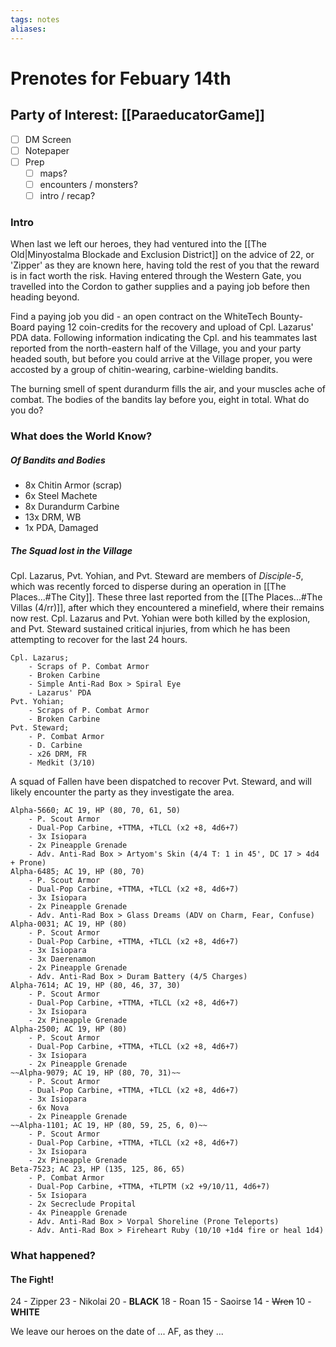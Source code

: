 ```yaml
---
tags: notes
aliases:
---
```


# Prenotes for Febuary 14th
## Party of Interest: [[ParaeducatorGame]]
- [ ] DM Screen
- [ ] Notepaper
- [ ] Prep
	- [ ] maps?
	- [ ] encounters / monsters?
	- [ ] intro / recap?

### Intro

When last we left our heroes, they had ventured into the [[The Old|Minyostalma Blockade and Exclusion District]] on the advice of 22, or 'Zipper' as they are known here, having told the rest of you that the reward is in fact worth the risk. Having entered through the Western Gate, you travelled into the Cordon to gather supplies and a paying job before then heading beyond.

Find a paying job you did - an open contract on the WhiteTech Bounty-Board paying 12 coin-credits for the recovery and upload of Cpl. Lazarus' PDA data. Following information indicating the Cpl. and his teammates last reported from the north-eastern half of the Village, you and your party headed south, but before you could arrive at the Village proper, you were accosted by a group of chitin-wearing, carbine-wielding bandits.

The burning smell of spent durandurm fills the air, and your muscles ache of combat. The bodies of the bandits lay before you, eight in total. What do you do?

### What does the World Know?
##### Of Bandits and Bodies
- 8x Chitin Armor (scrap)
- 6x Steel Machete
- 8x Durandurm Carbine
- 13x DRM, WB
- 1x PDA, Damaged

##### The Squad lost in the Village
Cpl. Lazarus, Pvt. Yohian, and Pvt. Steward are members of *Disciple-5*, which was recently forced to disperse during an operation in [[The Places...#The City]]. These three last reported from the [[The Places...#The Villas (4/rr)]], after which they encountered a minefield, where their remains now rest. Cpl. Lazarus and Pvt. Yohian were both killed by the explosion, and Pvt. Steward sustained critical injuries, from which he has been attempting to recover for the last 24 hours.

```
Cpl. Lazarus; 
	- Scraps of P. Combat Armor
	- Broken Carbine
	- Simple Anti-Rad Box > Spiral Eye
	- Lazarus' PDA
Pvt. Yohian;
	- Scraps of P. Combat Armor
	- Broken Carbine
Pvt. Steward;
	- P. Combat Armor
	- D. Carbine
	- x26 DRM, FR
	- Medkit (3/10)
```

A squad of Fallen have been dispatched to recover Pvt. Steward, and will likely encounter the party as they investigate the area.

```
Alpha-5660; AC 19, HP (80, 70, 61, 50)
	- P. Scout Armor
	- Dual-Pop Carbine, +TTMA, +TLCL (x2 +8, 4d6+7)
	- 3x Isiopara
	- 2x Pineapple Grenade
	- Adv. Anti-Rad Box > Artyom's Skin (4/4 T: 1 in 45', DC 17 > 4d4 + Prone)
Alpha-6485; AC 19, HP (80, 70)
	- P. Scout Armor
	- Dual-Pop Carbine, +TTMA, +TLCL (x2 +8, 4d6+7)
	- 3x Isiopara
	- 2x Pineapple Grenade
	- Adv. Anti-Rad Box > Glass Dreams (ADV on Charm, Fear, Confuse)
Alpha-0031; AC 19, HP (80)
	- P. Scout Armor
	- Dual-Pop Carbine, +TTMA, +TLCL (x2 +8, 4d6+7)
	- 3x Isiopara
	- 3x Daerenamon
	- 2x Pineapple Grenade
	- Adv. Anti-Rad Box > Duram Battery (4/5 Charges)
Alpha-7614; AC 19, HP (80, 46, 37, 30)
	- P. Scout Armor
	- Dual-Pop Carbine, +TTMA, +TLCL (x2 +8, 4d6+7)
	- 3x Isiopara
	- 2x Pineapple Grenade
Alpha-2500; AC 19, HP (80)
	- P. Scout Armor
	- Dual-Pop Carbine, +TTMA, +TLCL (x2 +8, 4d6+7)
	- 3x Isiopara
	- 2x Pineapple Grenade
~~Alpha-9079; AC 19, HP (80, 70, 31)~~
	- P. Scout Armor
	- Dual-Pop Carbine, +TTMA, +TLCL (x2 +8, 4d6+7)
	- 3x Isiopara
	- 6x Nova
	- 2x Pineapple Grenade
~~Alpha-1101; AC 19, HP (80, 59, 25, 6, 0)~~
	- P. Scout Armor
	- Dual-Pop Carbine, +TTMA, +TLCL (x2 +8, 4d6+7)
	- 3x Isiopara
	- 2x Pineapple Grenade
Beta-7523; AC 23, HP (135, 125, 86, 65)
	- P. Combat Armor
	- Dual-Pop Carbine, +TTMA, +TLPTM (x2 +9/10/11, 4d6+7)
	- 5x Isiopara
	- 2x Secreclude Propital
	- 4x Pineapple Grenade
	- Adv. Anti-Rad Box > Vorpal Shoreline (Prone Teleports)
	- Adv. Anti-Rad Box > Fireheart Ruby (10/10 +1d4 fire or heal 1d4)
```

### What happened?
#### The Fight!
24 - Zipper
23 - Nikolai
20 - **BLACK**
18 - Roan
15 - Saoirse
14 - ~~Wren~~
10 - **WHITE**


We leave our heroes on the date of ... AF, as they ...
